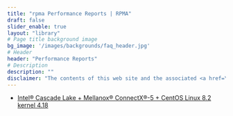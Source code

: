 ```yaml
---
title: "rpma Performance Reports | RPMA"
draft: false
slider_enable: true
layout: "library"
# Page title background image
bg_image: '/images/backgrounds/faq_header.jpg'
# Header
header: "Performance Reports"
# Description
description: ""
disclaimer: "The contents of this web site and the associated <a href=\"https://github.com/pmem\">GitHub repositories</a> are BSD-licensed open source."
---
```


* [Intel® Cascade Lake + Mellanox® ConnectX®-5 + CentOS Linux 8.2 kernel 4.18](/rpma/reports/RPMA_Perf_report_CLX_MLX_CentOS8.2.pdf)